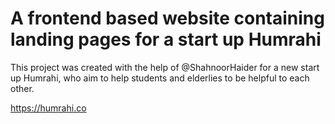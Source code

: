 # A frontend based website containing landing pages for a start up Humrahi

This project was created with the help of @ShahnoorHaider for a new start up Humrahi, who aim to help students and elderlies to be helpful to each other.


https://humrahi.co

